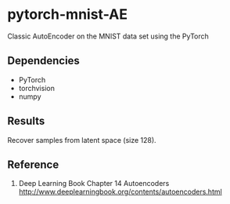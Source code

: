 # pytorch-mnist-AE
Classic AutoEncoder on the MNIST data set using the PyTorch


## Dependencies
- PyTorch
- torchvision
- numpy

## Results
Recover samples from latent space (size 128). 

## Reference
1. Deep Learning Book Chapter 14 Autoencoders
http://www.deeplearningbook.org/contents/autoencoders.html

